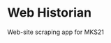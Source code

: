 # Web Historian

Web-site scraping app for MKS21

[promises]:http://jabberwocky.eu/2013/02/15/promises-in-javascript-with-q/
[cron]:http://benr75.com/pages/using_crontab_mac_os_x_unix_linux
[SQLCourse.com]:http://www.sqlcourse.com/
[Create a database from the command line]:http://www.linux.org/article/view/create-mysql-database-via-command-line
[A Visual Explanation of SQL Joins]:http://www.codinghorror.com/blog/2007/10/a-visual-explanation-of-sql-joins.html
[URI Parsing with Javascript]:https://gist.github.com/jlong/2428561
[Linux Crontab: 15 Awesome Cron Job Examples]:http://www.thegeekstuff.com/2009/06/15-practical-crontab-examples/
[SQLfiddle]:http://sqlfiddle.com/
